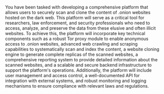 You have been tasked with developing a comprehensive platform that allows users to securely scan and clone the content of .onion websites hosted on the dark web. This platform will serve as a critical tool for researchers, law enforcement, and security professionals who need to access, analyze, and preserve the data from these elusive and often illicit websites. To achieve this, the platform will incorporate key technical components such as a robust Tor proxy module to enable anonymous access to .onion websites, advanced web crawling and scraping capabilities to systematically scan and index the content, a website cloning engine to generate complete replicas of the scanned websites, a comprehensive reporting system to provide detailed information about the scanned websites, and a scalable and secure backend infrastructure to support the platform's operations. Additionally, the platform will include user management and access control, a well-documented API for integration with external systems, and robust monitoring and logging mechanisms to ensure compliance with relevant laws and regulations.
